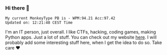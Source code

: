 ### Hi there 👋
<!-- PB START -->
```
My current MonkeyType PB is - WPM:94.21 Acc:97.42
Updated on: 12:21:48 CEST Time
```
<!-- PB END -->
I'm an IT person, just overall. I like CTFs, hacking, coding games, making Python apps. Just a lot of stuff.
You can check out my website [here](https://skill3472.github.io/).
I will probably add some interesting stuff here, when I get the idea to do so. Take care ❤️
